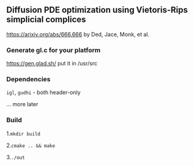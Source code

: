 ## Diffusion PDE optimization using Vietoris-Rips simplicial complices

https://arixiv.org/abs/666.666 by Ded, Jace, Monk, et al.


### Generate gl.c for your platform

https://gen.glad.sh/
put it in /usr/src

### Dependencies

`igl`, `gudhi` - both header-only

... more later

### Build
1.`mkdir build`

2.`cmake .. && make`

3.`./out`
